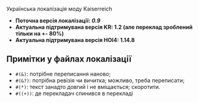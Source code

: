 Українська локалізація моду Kaiserreich 
- **Поточна версія локалізації: *0.9***
- **Актуальна підтримувана версія KR: 1.2 (але переклад зроблений тільки на +- 80%)**
- **Актуальна підтримувана версія HOI4: 1.14.8**
## Примітки у файлах локалізації

- `#(&)`: потрібне переписання наново;
- `#(&?)`: потрібна ревізія чи вичитка; можливо, треба переписати;
- `#(*)`: текст занадто довгий і не вміщається; скоротити.
- `#((+))`: де перекладач спинився в перекладі

